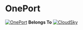 # OnePort
[![OnePort](https://github.com/ourCloudSky/OnePort/raw/master/docs/logo.png)](https://github.com/ourCloudSky/OnePort)
**Belongs To**
[![CloudSky](https://avatars0.githubusercontent.com/u/32470726?v=4&s=200)](https://github.com/ourCloudSky)
